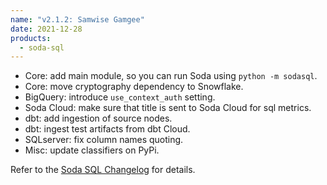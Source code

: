 ```yaml
---
name: "v2.1.2: Samwise Gamgee"
date: 2021-12-28
products:
  - soda-sql
---
```


- Core: add main module, so you can run Soda using `python -m sodasql`.
- Core: move cryptography dependency to Snowflake.
- BigQuery: introduce `use_context_auth` setting.
- Soda Cloud: make sure that title is sent to Soda Cloud for sql metrics.
- dbt: add ingestion of source nodes.
- dbt: ingest test artifacts from dbt Cloud.
- SQLserver: fix column names quoting.
- Misc: update classifiers on PyPi.

Refer to the <a href="https://github.com/sodadata/soda-sql/blob/main/CHANGELOG.md" target="_blank">Soda SQL Changelog</a> for details.